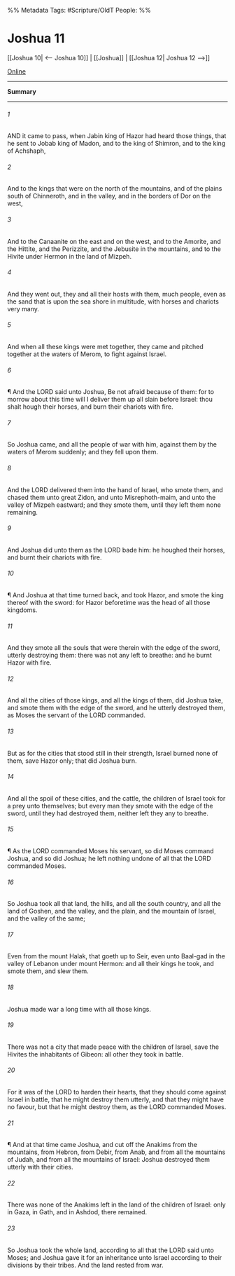 

%% Metadata
Tags: #Scripture/OldT
People: 
%%
# Joshua 11
[[Joshua 10| <-- Joshua 10]] | [[Joshua]] | [[Joshua 12| Joshua 12 -->]]

[Online](https://churchofjesuschrist.org/study/scriptures/ot/josh/11?lang=eng)

---
__Summary__



---

###### 1
AND it came to pass, when Jabin king of Hazor had heard those things, that he sent to Jobab king of Madon, and to the king of Shimron, and to the king of Achshaph,
###### 2
And to the kings that were on the north of the mountains, and of the plains south of Chinneroth, and in the valley, and in the borders of Dor on the west,
###### 3
And to the Canaanite on the east and on the west, and to the Amorite, and the Hittite, and the Perizzite, and the Jebusite in the mountains, and to the Hivite under Hermon in the land of Mizpeh.
###### 4
And they went out, they and all their hosts with them, much people, even as the sand that is upon the sea shore in multitude, with horses and chariots very many.
###### 5
And when all these kings were met together, they came and pitched together at the waters of Merom, to fight against Israel.
###### 6
¶ And the LORD said unto Joshua, Be not afraid because of them: for to morrow about this time will I deliver them up all slain before Israel: thou shalt hough their horses, and burn their chariots with fire.
###### 7
So Joshua came, and all the people of war with him, against them by the waters of Merom suddenly; and they fell upon them.
###### 8
And the LORD delivered them into the hand of Israel, who smote them, and chased them unto great Zidon, and unto Misrephoth-maim, and unto the valley of Mizpeh eastward; and they smote them, until they left them none remaining.
###### 9
And Joshua did unto them as the LORD bade him: he houghed their horses, and burnt their chariots with fire.
###### 10
¶ And Joshua at that time turned back, and took Hazor, and smote the king thereof with the sword: for Hazor beforetime was the head of all those kingdoms.
###### 11
And they smote all the souls that were therein with the edge of the sword, utterly destroying them: there was not any left to breathe: and he burnt Hazor with fire.
###### 12
And all the cities of those kings, and all the kings of them, did Joshua take, and smote them with the edge of the sword, and he utterly destroyed them, as Moses the servant of the LORD commanded.
###### 13
But as for the cities that stood still in their strength, Israel burned none of them, save Hazor only; that did Joshua burn.
###### 14
And all the spoil of these cities, and the cattle, the children of Israel took for a prey unto themselves; but every man they smote with the edge of the sword, until they had destroyed them, neither left they any to breathe.
###### 15
¶ As the LORD commanded Moses his servant, so did Moses command Joshua, and so did Joshua; he left nothing undone of all that the LORD commanded Moses.
###### 16
So Joshua took all that land, the hills, and all the south country, and all the land of Goshen, and the valley, and the plain, and the mountain of Israel, and the valley of the same;
###### 17
Even from the mount Halak, that goeth up to Seir, even unto Baal-gad in the valley of Lebanon under mount Hermon: and all their kings he took, and smote them, and slew them.
###### 18
Joshua made war a long time with all those kings.
###### 19
There was not a city that made peace with the children of Israel, save the Hivites the inhabitants of Gibeon: all other they took in battle.
###### 20
For it was of the LORD to harden their hearts, that they should come against Israel in battle, that he might destroy them utterly, and that they might have no favour, but that he might destroy them, as the LORD commanded Moses.
###### 21
¶ And at that time came Joshua, and cut off the Anakims from the mountains, from Hebron, from Debir, from Anab, and from all the mountains of Judah, and from all the mountains of Israel: Joshua destroyed them utterly with their cities.
###### 22
There was none of the Anakims left in the land of the children of Israel: only in Gaza, in Gath, and in Ashdod, there remained.
###### 23
So Joshua took the whole land, according to all that the LORD said unto Moses; and Joshua gave it for an inheritance unto Israel according to their divisions by their tribes.  And the land rested from war.



